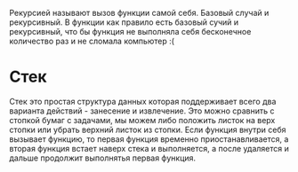 Рекурсией называют вызов функции самой себя. Базовый случай и рекурсивный. В функции как правило есть базовый сучий и рекурсивный, что бы функция не выполняла себя бесконечное количество раз и не сломала компьютер :( 
# Стек
Стек это простая структура данных которая поддерживает всего два варианта действий - занесение и извлечение. Это можно сравнить с стопкой бумаг с задачами, мы можем либо положить листок на верх стопки или убрать верхний листок из стопки. Если функция внутри себя вызывает функцию, то первая функция временно приостанавливается, а вторая функция встает наверх стека и выполняется, а после удаляется и дальше продолжит выполнятья первая функция.
